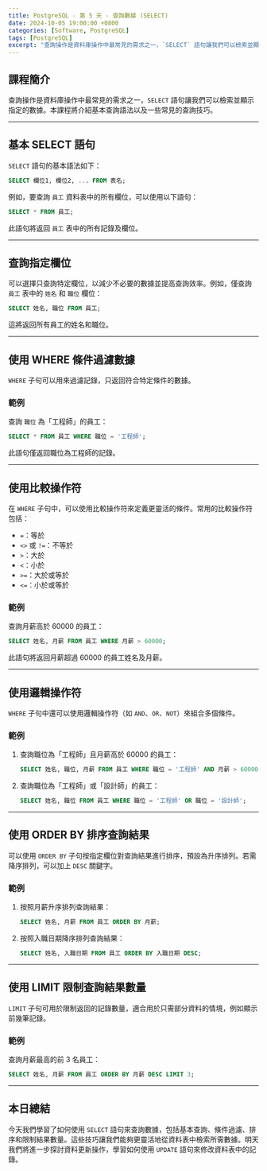 ```yaml
---
title: PostgreSQL - 第 5 天 - 查詢數據 (SELECT)
date: 2024-10-05 19:00:00 +0800
categories: [Software, PostgreSQL]
tags: [PostgreSQL] 
excerpt: "查詢操作是資料庫操作中最常見的需求之一，`SELECT` 語句讓我們可以檢索並顯示指定的數據。本課程將介紹基本查詢語法以及一些常見的查詢技巧。"
---
```


## 課程簡介
查詢操作是資料庫操作中最常見的需求之一，`SELECT` 語句讓我們可以檢索並顯示指定的數據。本課程將介紹基本查詢語法以及一些常見的查詢技巧。

---

## 基本 SELECT 語句

`SELECT` 語句的基本語法如下：

```sql
SELECT 欄位1, 欄位2, ... FROM 表名;
```

例如，要查詢 `員工` 資料表中的所有欄位，可以使用以下語句：

```sql
SELECT * FROM 員工;
```

此語句將返回 `員工` 表中的所有記錄及欄位。

---

## 查詢指定欄位

可以選擇只查詢特定欄位，以減少不必要的數據並提高查詢效率。例如，僅查詢 `員工` 表中的 `姓名` 和 `職位` 欄位：

```sql
SELECT 姓名, 職位 FROM 員工;
```

這將返回所有員工的姓名和職位。

---

## 使用 WHERE 條件過濾數據

`WHERE` 子句可以用來過濾記錄，只返回符合特定條件的數據。

### 範例
查詢 `職位` 為「工程師」的員工：

```sql
SELECT * FROM 員工 WHERE 職位 = '工程師';
```

此語句僅返回職位為工程師的記錄。

---

## 使用比較操作符

在 `WHERE` 子句中，可以使用比較操作符來定義更靈活的條件。常用的比較操作符包括：

- `=`：等於
- `<>` 或 `!=`：不等於
- `>`：大於
- `<`：小於
- `>=`：大於或等於
- `<=`：小於或等於

### 範例
查詢月薪高於 60000 的員工：

```sql
SELECT 姓名, 月薪 FROM 員工 WHERE 月薪 > 60000;
```

此語句將返回月薪超過 60000 的員工姓名及月薪。

---

## 使用邏輯操作符

`WHERE` 子句中還可以使用邏輯操作符（如 `AND`、`OR`、`NOT`）來組合多個條件。

### 範例

1. 查詢職位為「工程師」且月薪高於 60000 的員工：

   ```sql
   SELECT 姓名, 職位, 月薪 FROM 員工 WHERE 職位 = '工程師' AND 月薪 > 60000;
   ```

2. 查詢職位為「工程師」或「設計師」的員工：

   ```sql
   SELECT 姓名, 職位 FROM 員工 WHERE 職位 = '工程師' OR 職位 = '設計師';
   ```

---

## 使用 ORDER BY 排序查詢結果

可以使用 `ORDER BY` 子句按指定欄位對查詢結果進行排序，預設為升序排列。若需降序排列，可以加上 `DESC` 關鍵字。

### 範例

1. 按照月薪升序排列查詢結果：

   ```sql
   SELECT 姓名, 月薪 FROM 員工 ORDER BY 月薪;
   ```

2. 按照入職日期降序排列查詢結果：

   ```sql
   SELECT 姓名, 入職日期 FROM 員工 ORDER BY 入職日期 DESC;
   ```

---

## 使用 LIMIT 限制查詢結果數量

`LIMIT` 子句可用於限制返回的記錄數量，適合用於只需部分資料的情境，例如顯示前幾筆記錄。

### 範例

查詢月薪最高的前 3 名員工：

```sql
SELECT 姓名, 月薪 FROM 員工 ORDER BY 月薪 DESC LIMIT 3;
```

---

## 本日總結
今天我們學習了如何使用 `SELECT` 語句來查詢數據，包括基本查詢、條件過濾、排序和限制結果數量。這些技巧讓我們能夠更靈活地從資料表中檢索所需數據。明天我們將進一步探討資料更新操作，學習如何使用 `UPDATE` 語句來修改資料表中的記錄。

